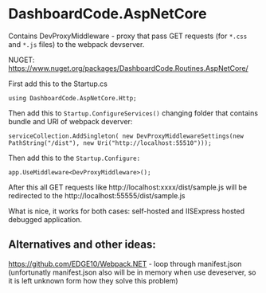 # DashboardCode.AspNetCore

Contains DevProxyMiddleware - proxy that pass GET requests (for `*.css` and `*.js` files) to the webpack devserver.

NUGET: https://www.nuget.org/packages/DashboardCode.Routines.AspNetCore/

First add this to the Startup.cs

    using DashboardCode.AspNetCore.Http;

Then add this to `Startup.ConfigureServices()` changing folder that contains bundle and URI of webpack deverver:

    serviceCollection.AddSingleton( new DevProxyMiddlewareSettings(new PathString("/dist"), new Uri("http://localhost:55510")));

Then add this to the `Startup.Configure:`

    app.UseMiddleware<DevProxyMiddleware>();

After this all GET requests like http://localhost:xxxx/dist/sample.js will be redirected to the http://localhost:55555/dist/sample.js


What is nice, it works for both cases: self-hosted and IISExpress hosted debugged application.

## Alternatives and other ideas:

https://github.com/EDGE10/Webpack.NET - loop through manifest.json (unfortunatly manifest.json also will be in memory when use deveserver, so it is left unknown form how they solve this problem)

  [1]: https://www.nuget.org/packages/DashboardCode.AspNetCore.Http/


